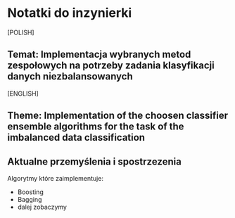 # Notatki do inzynierki

[POLISH]
## Temat: Implementacja wybranych metod zespołowych na potrzeby zadania klasyfikacji danych niezbalansowanych

[ENGLISH]
## Theme: Implementation of the choosen classifier ensemble algorithms for the task of the imbalanced data classification

## Aktualne przemyślenia i spostrzezenia
Algorytmy które zaimplementuje:
* Boosting
* Bagging
* dalej zobaczymy

## 
